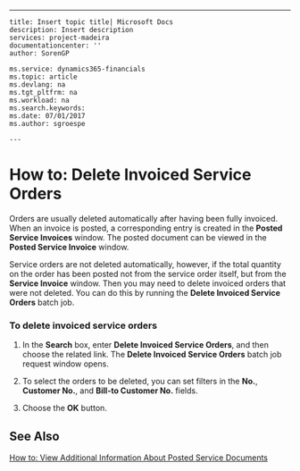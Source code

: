 ---
    title: Insert topic title| Microsoft Docs
    description: Insert description
    services: project-madeira
    documentationcenter: ''
    author: SorenGP

    ms.service: dynamics365-financials
    ms.topic: article
    ms.devlang: na
    ms.tgt_pltfrm: na
    ms.workload: na
    ms.search.keywords:
    ms.date: 07/01/2017
    ms.author: sgroespe

    ---
# How to: Delete Invoiced Service Orders
Orders are usually deleted automatically after having been fully invoiced. When an invoice is posted, a corresponding entry is created in the **Posted Service Invoices** window. The posted document can be viewed in the **Posted Service Invoice** window.  
  
 Service orders are not deleted automatically, however, if the total quantity on the order has been posted not from the service order itself, but from the **Service Invoice** window. Then you may need to delete invoiced orders that were not deleted. You can do this by running the **Delete Invoiced Service Orders** batch job.  
  
### To delete invoiced service orders  
  
1.  In the **Search** box, enter **Delete Invoiced Service Orders**, and then choose the related link. The **Delete Invoiced Service Orders** batch job request window opens.  
  
2.  To select the orders to be deleted, you can set filters in the **No.**, **Customer No.**, and **Bill\-to Customer No.** fields.  
  
3.  Choose the **OK** button.  
  
## See Also  
 [How to: View Additional Information About Posted Service Documents](../Service/how-to-view-additional-information-about-posted-service-documents.md)